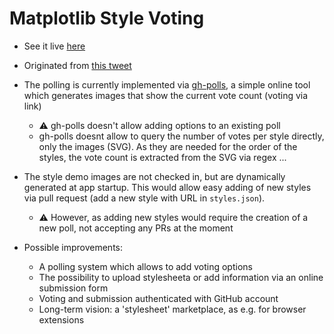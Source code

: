 # Matplotlib Style Voting

- See it live [here](https://matplotlib-style-voting.herokuapp.com)

- Originated from [this tweet](https://twitter.com/d_haitz/status/1280773487628517377?s=20)

- The polling is currently implemented via [gh-polls](https://github.com/apex/gh-polls), a simple online tool which generates images that show the current vote count (voting via link)
  - ⚠️ gh-polls doesn't allow adding options to an existing poll
  - gh-polls doesnt allow to query the number of votes per style directly, only the images (SVG).
  As they are needed for the order of the styles, the vote count is extracted from the SVG via regex ...

- The style demo images are not checked in, but are dynamically generated at app startup.
This would allow easy adding of new styles via pull request (add a new style with URL in `styles.json`).
  - ⚠️ However, as adding new styles would require the creation of a new poll, not accepting any PRs at the moment

- Possible improvements:
  - A polling system which allows to add voting options
  - The possibility to upload stylesheeta or add information via an online submission form
  - Voting and submission authenticated with GitHub account
  - Long-term vision: a 'stylesheet' marketplace, as e.g. for browser extensions
